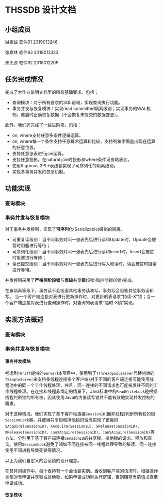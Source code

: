# THSSDB 设计文档

## 小组成员

游嘉诚  软件91  2019013246

张嘉林  软件93  2018013323

朱思漠  软件92  2018012209

## 任务完成情况

完成了大作业说明文档里的所有基础要求，包括：

- 查询模块：对于所有要求的SQL语句，实现查询执行功能。
- 事务并发与恢复模块：实现read committed隔离级别；实现事务的WAL机制，重启时正确恢复数据（不会恢复未提交的数据变更）。

此外，我们还完成了一些进阶项，包括：

- on, where支持任意多条件逻辑运算。
- on, where每一个条件支持任意算术运算和比较，支持列和字面量出现在运算的任意位置。
- 支持任意张表进行join运算。
- 支持任意投影，在natural join时投影和where条件可省略表名。
- 使用Rigorous 2PL+表级锁实现了可序列化的隔离级别。
- 实现多事务并发的恢复机制。

## 功能实现

### 查询模块





### 事务并发与恢复模块

对于事务并发控制，实现了**可序列化**(Serializable)级别的隔离。

- 可重复读级别：当不同事务对同一张表先后进行读和Update时，Update会被暂时阻塞进行等待；
- 可序列化级别：当不同事务对同一张表先后进行读和Insert时，Insert会被暂时阻塞进行等待；
- 读已提交级别：当不同事务对同一张表先后进行写入和读时，读会被暂时阻塞进行等待。

并发控制采用了**严格两阶段锁**与**表级**共享**锁**(S锁)和排他锁(X锁)完成。

在该隔离等级下，事务读不会阻塞其他事务读和写，事务写会阻塞其他事务读和写。
当一个客户端连接对表进行更新操作时，对更新的表请求“持续-X”锁；当一个客户端连接对表进行查询操作时，对查询的表请求“临时-S锁”实现。

## 实现方法概述

### 查询模块



### 事务并发与恢复模块

#### 事务并发模块

考虑到`Thrift`提供的`Server`(本项目中，使用到了`TThreadpoolserver`代替初始的`TSimpleServer`来支持多线程连接多个客户端)对于不同的客户端连接可能使用线程池中的同一个工作线程处理，并且，同一连接的不同请求也可能被发往不同的工作线程处理。在连接和线程非绑定的情景下，Java标准中的`ReadWriteLock`是根据线程判断锁的所有权，因此使用Java的内置读写锁并不能有效地实现并发控制的需求。

对于这种情况，我们实现了基于客户端连接`SessionID`(而非线程)判断所有权的锁`SessionLock`类，并使用共享锁和排他锁的理念实现了该类的`SAcquire(SessionID)`、`XAcquire(SessionID)`、`SRelease(SessionID)`、`XRelease(SessionID)`、`canXAcquire(SessionID)`、`canSAcquire(SessionID)`等方法，分别用于基于客户端连接`SessionID`的共享锁、排他锁的请求、释放和查询。使用`SessionLock`避免了诸如不同连接被同一线程处理导致的脏读、同一连接使用不同进程导致死锁等情况。

以上为我们自定义的会话锁的设计理念。

在具体的操作中，每个表持有一个会话锁实例。当收到客户端的请求时，根据操作类型对表申请共享锁或排他锁，如果申请成功则执行逻辑，否则阻塞当前请求直至申请成功。

#### 恢复模块